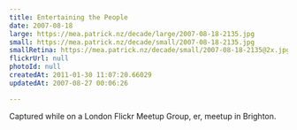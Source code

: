 ```yaml
---
title: Entertaining the People
date: 2007-08-18
large: https://mea.patrick.nz/decade/large/2007-08-18-2135.jpg
small: https://mea.patrick.nz/decade/small/2007-08-18-2135.jpg
smallRetina: https://mea.patrick.nz/decade/small/2007-08-18-2135@2x.jpg
flickrUrl: null
photoId: null
createdAt: 2011-01-30 11:07:20.66029
updatedAt: 2007-08-27 00:06:26

---
```

Captured while on a London Flickr Meetup Group, er, meetup in Brighton.
